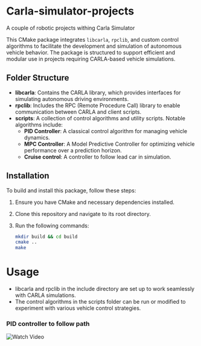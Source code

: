 # Carla-simulator-projects
A couple of robotic projects withing Carla Simulator

This CMake package integrates `libcarla`, `rpclib`, and custom control algorithms to facilitate the development and simulation of autonomous vehicle behavior. The package is structured to support efficient and modular use in projects requiring CARLA-based vehicle simulations.

## Folder Structure

- **libcarla**: Contains the CARLA library, which provides interfaces for simulating autonomous driving environments.
- **rpclib**: Includes the RPC (Remote Procedure Call) library to enable communication between CARLA and client scripts.
- **scripts**: A collection of control algorithms and utility scripts. Notable algorithms include:
  - **PID Controller**: A classical control algorithm for managing vehicle dynamics.
  - **MPC Controller**: A Model Predictive Controller for optimizing vehicle performance over a prediction horizon.
  - **Cruise control**: A controller to follow lead car in simulation.

## Installation

To build and install this package, follow these steps:

1. Ensure you have CMake and necessary dependencies installed.
2. Clone this repository and navigate to its root directory.
3. Run the following commands:

   ```bash
   mkdir build && cd build
   cmake ..
   make
   ```

# Usage
* libcarla and rpclib in the include directory are set up to work seamlessly with CARLA simulations.
* The control algorithms in the scripts folder can be run or modified to experiment with various vehicle control strategies.

### PID controller to follow path
![Watch Video](videos/PID.gif)
